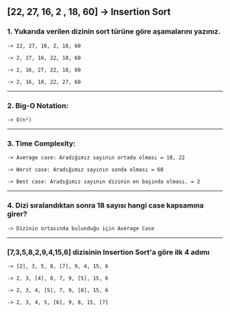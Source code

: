 ## [22, 27, 16, 2 , 18, 60] -> Insertion Sort

### 1. Yukarıda verilen dizinin sort türüne göre aşamalarını yazınız.

    -> 22, 27, 16, 2, 18, 60

    -> 2, 27, 16, 22, 18, 60

    -> 2, 16, 27, 22, 18, 60

    -> 2, 16, 18, 22, 27, 60

---

### 2. Big-O Notation:

    -> O(n²)

---

### 3. Time Complexity:

    -> Average case: Aradığımız sayının ortada olması = 18, 22

    -> Worst case: Aradığımız sayının sonda olması = 60

    -> Best case: Aradığımız sayının dizinin en başında olması. = 2

---

### 4. Dizi sıralandıktan sonra 18 sayısı hangi case kapsamına girer?

    -> Dizinin ortasında bulunduğu için Average Case

---

### [7,3,5,8,2,9,4,15,6] dizisinin Insertion Sort'a göre ilk 4 adımı

    -> [2], 3, 5, 8, [7], 9, 4, 15, 6

    -> 2, 3, [4], 8, 7, 9, [5], 15, 6

    -> 2, 3, 4, [5], 7, 9, [8], 15, 6

    -> 2, 3, 4, 5, [6], 9, 8, 15, [7]
